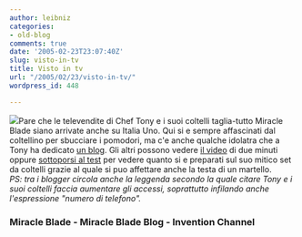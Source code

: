 ```yaml
---
author: leibniz
categories:
- old-blog
comments: true
date: '2005-02-23T23:07:40Z'
slug: visto-in-tv
title: Visto in tv
url: "/2005/02/23/visto-in-tv/"
wordpress_id: 448

---
```

![](https://www.inventionchannel.com/product/images/1272A-h-s1.jpg)Pare
che le televendite di Chef Tony e i suoi coltelli taglia-tutto Miracle
Blade siano arrivate anche su Italia Uno. Qui si e sempre affascinati
dal coltellino per sbucciare i pomodori, ma c'e anche qualche idolatra
che a Tony ha dedicato [un blog](https://miracleblade.splinder.com/). Gli altri possono vedere [il video](https://www.miracleblade.com/) di due minuti oppure [sottoporsi al test](https://www.friendtest.com/viewquiz.php?account=miracleblade)
per vedere quanto si e preparati sul suo mitico set da coltelli grazie
al quale si puo affettare anche la testa di un martello.   
_PS:
tra i blogger circola anche la leggenda secondo la quale citare Tony e
i suoi coltelli faccia aumentare gli accessi, soprattutto infilando
anche l'espressione "numero di telefono"._




### Miracle Blade - Miracle Blade Blog - Invention Channel
